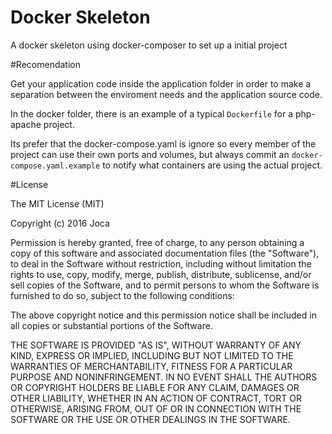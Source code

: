 # Docker Skeleton
A docker skeleton  using docker-composer to set up a initial project

#Recomendation

Get your application code inside the application folder in order to make a separation between the enviroment needs and the application source code.

In the docker folder, there is an example of a typical `Dockerfile` for a php-apache project.

Its prefer that the docker-compose.yaml is ignore so every member of the project can use their own ports and volumes, but always commit an `docker-compose.yaml.example` to notify what containers are using the actual project.

#License

The MIT License (MIT)

Copyright (c) 2016 Joca

Permission is hereby granted, free of charge, to any person obtaining a copy
of this software and associated documentation files (the "Software"), to deal
in the Software without restriction, including without limitation the rights
to use, copy, modify, merge, publish, distribute, sublicense, and/or sell
copies of the Software, and to permit persons to whom the Software is
furnished to do so, subject to the following conditions:

The above copyright notice and this permission notice shall be included in all
copies or substantial portions of the Software.

THE SOFTWARE IS PROVIDED "AS IS", WITHOUT WARRANTY OF ANY KIND, EXPRESS OR
IMPLIED, INCLUDING BUT NOT LIMITED TO THE WARRANTIES OF MERCHANTABILITY,
FITNESS FOR A PARTICULAR PURPOSE AND NONINFRINGEMENT. IN NO EVENT SHALL THE
AUTHORS OR COPYRIGHT HOLDERS BE LIABLE FOR ANY CLAIM, DAMAGES OR OTHER
LIABILITY, WHETHER IN AN ACTION OF CONTRACT, TORT OR OTHERWISE, ARISING FROM,
OUT OF OR IN CONNECTION WITH THE SOFTWARE OR THE USE OR OTHER DEALINGS IN THE
SOFTWARE.

